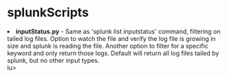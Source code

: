 # splunkScripts


<lu>
<li><b>inputStatus.py</b> - Same as 'splunk list inputstatus' command, filtering on tailed log files. Option to watch the file and verify the log file is growing in size and splunk is reading the file.  Another option to filter for a specific keyword and only return those logs. Default will return all log files tailed by splunk, but no other input types. </li>
</li>lu>
